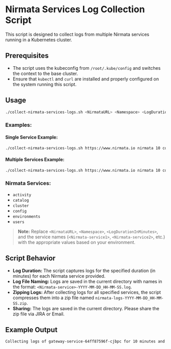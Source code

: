 # Nirmata Services Log Collection Script

This script is designed to collect logs from multiple Nirmata services running in a Kubernetes cluster.

## Prerequisites

- The script uses the kubeconfig from `/root/.kube/config` and switches the context to the base cluster.
- Ensure that `kubectl` and `curl` are installed and properly configured on the system running this script.

## Usage

```bash
./collect-nirmata-services-logs.sh <NirmataURL> <Namespace> <LogDurationInMinutes> <Nirmata-service1> <Nirmata-service2> ...
```

### Examples:

#### Single Service Example:
```bash
./collect-nirmata-services-logs.sh https://www.nirmata.io nirmata 10 config
```

#### Multiple Services Example:
```bash
./collect-nirmata-services-logs.sh https://www.nirmata.io nirmata 10 config cluster-processor environments
```

### Nirmata Services:
- `activity`
- `catalog`
- `cluster`
- `config`
- `environments`
- `users`

> **Note:** Replace `<NirmataURL>`, `<Namespace>`, `<LogDurationInMinutes>`, and the service names (`<Nirmata-service1>`, `<Nirmata-service2>`, etc.) with the appropriate values based on your environment.

## Script Behavior

- **Log Duration:** The script captures logs for the specified duration (in minutes) for each Nirmata service provided.
- **Log File Naming:** Logs are saved in the current directory with names in the format: `<Nirmata-service>-YYYY-MM-DD_HH-MM-SS.log`.
- **Zipping Logs:** After collecting logs for all specified services, the script compresses them into a zip file named `nirmata-logs-YYYY-MM-DD_HH-MM-SS.zip`.
- **Sharing:** The logs are saved in the current directory. Please share the zip file via JIRA or Email.

## Example Output

```bash
Collecting logs of gateway-service-64ff87596f-cjbpc for 10 minutes and saving in file named 'gateway-service-2024-08-14_14-45-30.log'
```
